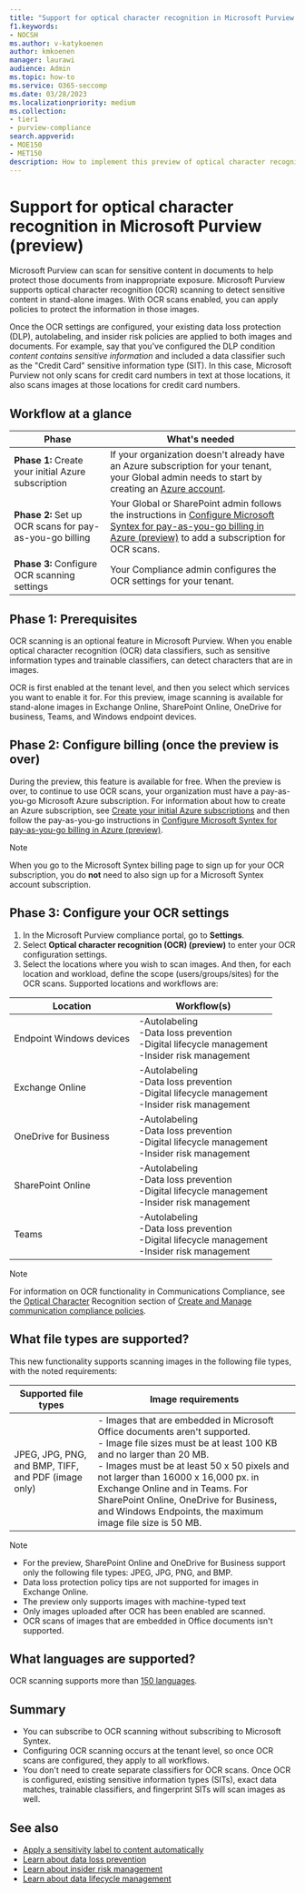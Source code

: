 ```yaml
---
title: "Support for optical character recognition in Microsoft Purview (preview)"
f1.keywords:
- NOCSH
ms.author: v-katykoenen
author: kmkoenen
manager: laurawi
audience: Admin
ms.topic: how-to
ms.service: O365-seccomp
ms.date: 03/28/2023
ms.localizationpriority: medium
ms.collection:
- tier1
- purview-compliance
search.appverid:
- MOE150
- MET150
description: How to implement this preview of optical character recognition (OCR) within MS Purview.
---
```


# Support for optical character recognition in Microsoft Purview (preview)

Microsoft Purview can scan for sensitive content in documents to help protect those documents from inappropriate exposure. Microsoft Purview supports optical character recognition (OCR) scanning to detect sensitive content in stand-alone images. With OCR scans enabled, you can apply policies to protect the information in those images.

Once the OCR settings are configured, your existing data loss protection (DLP), autolabeling, and insider risk policies are applied to both images and documents. For example, say that you've configured the DLP condition *content contains sensitive information* and included a data classifier such as the "Credit Card" sensitive information type (SIT). In this case, Microsoft Purview not only scans for credit card numbers in text at those locations, it also scans images at those locations for credit card numbers.

## Workflow at a glance

| Phase | What's needed|
|-------|--------------|
|**Phase 1:** Create your initial Azure subscription | If your organization doesn't already have an Azure subscription for your tenant, your Global admin needs to start by creating an [Azure account](/azure/cloud-adoption-framework/ready/azure-best-practices/initial-subscriptions). |
|**Phase 2:** Set up OCR scans for pay-as-you-go billing | Your Global or SharePoint admin follows the instructions in [Configure Microsoft Syntex for pay-as-you-go billing in Azure (preview)](/syntex/syntex-azure-billing) to add a subscription for OCR scans. |
|**Phase 3:** Configure OCR scanning settings | Your Compliance admin configures the OCR settings for your tenant.|


## Phase 1: Prerequisites

OCR scanning is an optional feature in Microsoft Purview. When you enable optical character recognition (OCR) data classifiers, such as sensitive information types and trainable classifiers, can detect characters that are in images.

OCR is first enabled at the tenant level, and then you select which services you want to enable it for. For this preview, image scanning is available for stand-alone images in Exchange Online, SharePoint Online, OneDrive for business, Teams, and Windows endpoint devices.

## Phase 2: Configure billing (once the preview is over)

During the preview, this feature is available for free. When the preview is over, to continue to use OCR scans, your organization must have a pay-as-you-go Microsoft Azure subscription. For information about how to create an Azure subscription, see [Create your initial Azure subscriptions](/azure/cloud-adoption-framework/ready/azure-best-practices/initial-subscriptions) and then follow the pay-as-you-go instructions in [Configure Microsoft Syntex for pay-as-you-go billing in Azure (preview)](/syntex/syntex-azure-billing).

> [!NOTE]
> When you go to the Microsoft Syntex billing page to sign up for your OCR subscription, you do **not** need to also sign up for a Microsoft Syntex account subscription.

<!-- Do we have instructions for how to monitor OCR usage? Or will that come later? -->

## Phase 3: Configure your OCR settings

1. In the Microsoft Purview compliance portal, go to **Settings**.
2. Select **Optical character recognition (OCR) (preview)** to enter your OCR configuration settings.
3. Select the locations where you wish to scan images. And then, for each location and workload, define the scope (users/groups/sites) for the OCR scans. Supported locations and workflows are:

| Location     | Workflow(s)   |
|--------------|---------------|
| Endpoint Windows devices | -Autolabeling <br> -Data loss prevention <br> -Digital lifecycle management <br> -Insider risk management |
| Exchange Online | -Autolabeling <br> -Data loss prevention <br> -Digital lifecycle management <br> -Insider risk management |
| OneDrive for Business | -Autolabeling <br> -Data loss prevention <br> -Digital lifecycle management <br> -Insider risk management |
| SharePoint Online | -Autolabeling <br> -Data loss prevention <br> -Digital lifecycle management <br> -Insider risk management |
| Teams | -Autolabeling <br> -Data loss prevention <br> -Digital lifecycle management <br> -Insider risk management |

> [!NOTE]
> For information on OCR functionality in Communications Compliance, see the [Optical Character](/communication-compliance-policies?view=o365-worldwide#optical-character-recognition-ocr) Recognition section of [Create and Manage communication compliance policies](/communication-compliance-policies).

## What file types are supported?

This new functionality supports scanning images in the following file types, with the noted requirements:

| Supported file types | Image requirements  |
|----------------------|---------------------|
| JPEG, JPG, PNG, and BMP, TIFF, and PDF (image only) | - Images that are embedded in Microsoft Office documents aren't supported. <br>  - Image file sizes must be at least 100 KB and no larger than 20 MB. <br> - Images must be at least 50 x 50 pixels and not larger than 16000 x 16,000 px.  in Exchange Online and in Teams. For SharePoint Online, OneDrive for Business, and Windows Endpoints, the maximum image file size is 50 MB. <br> 

>[!NOTE]
> - For the preview, SharePoint Online and OneDrive for Business support only the following file types: JPEG, JPG, PNG, and BMP.
> - Data loss protection policy tips are not supported for images in Exchange Online.
> - The preview only supports images with machine-typed text
> - Only images uploaded after OCR has been enabled are scanned.
> - OCR scans of images that are embedded in Office documents isn't supported.

## What languages are supported?
OCR scanning supports more than [150 languages](/azure/cognitive-services/computer-vision/language-support#print-text).

## Summary

- You can subscribe to OCR scanning without subscribing to Microsoft Syntex.
- Configuring OCR scanning occurs at the tenant level, so once OCR scans are configured, they apply to all workflows.
- You don't need to create separate classifiers for OCR scans. Once OCR is configured, existing sensitive information types (SITs), exact data matches, trainable classifiers, and fingerprint SITs will scan images as well.

## See also

- [Apply a sensitivity label to content automatically](/microsoft-365/compliance/apply-sensitivity-label-automatically)
- [Learn about data loss prevention](/compliance/dlp-learn-about-dlp)
- [Learn about insider risk management](/microsoft-365/compliance/insider-risk-management)
- [Learn about data lifecycle management](/compliance/data-lifecycle-management)
